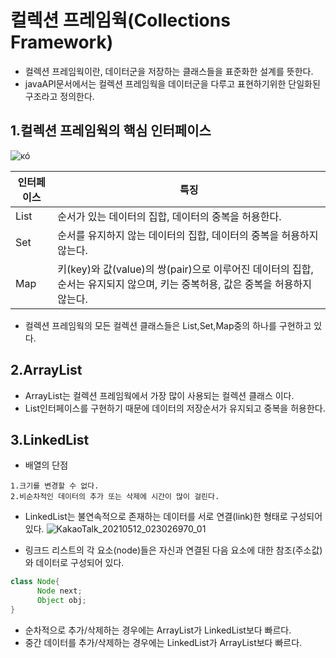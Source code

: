 # 컬렉션 프레임웍(Collections Framework)
- 컬렉션 프레임웍이란, 데이터군을 저장하는 클래스들을 표준화한 설계를 뜻한다.
- javaAPI문서에서는 컬렉션 프레임웍을 데이터군을 다루고 표현하기위한 단일화된 구조라고 정의한다.

## 1.컬렉션 프레임웍의 핵심 인터페이스
![ĸó](https://user-images.githubusercontent.com/79510152/117850636-74531900-b2c0-11eb-8ed2-bdf950edef9b.png)


|인터페이스|특징|
|--|--|
|List| 순서가 있는 데이터의 집합, 데이터의 중복을 허용한다.|
|Set| 순서를 유지하지 않는 데이터의 집합, 데이터의 중복을 허용하지 않는다.|
|Map| 키(key)와 값(value)의 쌍(pair)으로 이루어진 데이터의 집합, 순서는 유지되지 않으며, 키는 중복허용, 값은 중복을 허용하지 않는다.|

- 컬렉션 프레임웍의 모든 컬렉션 클래스들은 List,Set,Map중의 하나를 구현하고 있다.

## 2.ArrayList
- ArrayList는 컬렉션 프레임웍에서 가장 많이 사용되는 컬렉션 클래스 이다.
- List인터페이스를 구현하기 때문에 데이터의 저장순서가 유지되고 중복을 허용한다.

## 3.LinkedList
- 배열의 단점
```
1.크기를 변경할 수 없다.
2.비순차적인 데이터의 추가 또는 삭제에 시간이 많이 걸린다.
```

- LinkedList는 불연속적으로 존재하는 데이터를 서로 연결(link)한 형태로 구성되어 있다.
![KakaoTalk_20210512_023026970_01](https://user-images.githubusercontent.com/79510152/117859543-19beba80-b2ca-11eb-9ac4-3540ab164b02.jpg)

- 링크드 리스트의 각 요소(node)들은 자신과 연결된 다음 요소에 대한 참조(주소값)와 데이터로 구성되어 있다.
```java
class Node{
      Node next;
      Object obj;
}
```

- 순차적으로 추가/삭제하는 경우에는 ArrayList가 LinkedList보다 빠르다.
- 중간 데이터를 추가/삭제하는 경우에는 LinkedList가 ArrayList보다 빠르다.
